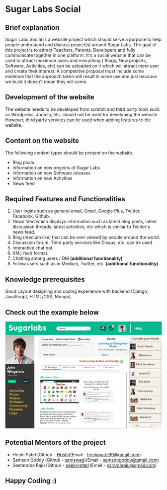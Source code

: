 # Sugar Labs Social
## Brief explanation
Sugar Labs Social is a website project which should serve a purpose to help people understand and discuss project(s) around Sugar Labs. The goal of this project is to attract Teachers, Parents, Developers and fully communicate together in one platform. It's a social website that can be used to attract maximum users and everything ( Blogs, New projects, Software, Activities, etc) can be uploaded on it which will attract more user and create their interest. A competitive proposal must include some evidence that the approach taken will result in some use and just because we build it doesn't mean they will come.
## Development of the website
The website needs to be developed from scratch and third party tools such as Wordpress, Joomla, etc. should not be used for developing the website. However, third party services can be used when adding features to the website.

## Content on the website
The following content types should be present on the website.

- Blog posts
- Information on new projects of Sugar Labs
- Information on new Software releases
- Information on new Activities
- News feed

## Required Features and Functionalities
1. User logins such as general email, Gmail, Google Plus, Twitter, Facebook, Github.
2. News feed which displays information such as latest blog posts, latest discussion threads, latest activities, etc which is similar to Twitter's news feed.
3. Blog (medium like) that can be over viewed by people around the world.
4. Discussion forum. Third party services like Disqus, etc. can be used.
5. Interactive chat bot.
7. XML feed format.
8. Chatting among users / DM **(additional functionality)**
9. Follow users such as in Medium, Twitter, etc. **(additional functionality)**

## Knowledge prerequisites
Good Layout designing and coding experience with backend (Django, JavaScript, HTML/CSS, Mongo).

## Check out the example below
![](Social_Site.jpg)

## Potential Mentors of the project
- Hrishi Patel (Github - [Hrishi](https://github.com/Hrishi1999))(Email - hrishipatel99@gmail.com)
- Samson Goddy (Github - [samswag](https://github.com/samswag))(Email - samsongoddy@gmail.com)
- Seetarama Raju (Github - [geekrypter](https://github.com/geekrypter))(Email - psramaraju@gmail.com)

## Happy Coding :)
